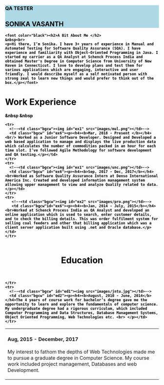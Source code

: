 <html>
<!--<head>
  <title>Sonika Portfolio</title>
  <meta charset="utf-8">
  <meta name="viewport" content="width=device-width, initial-scale=1">
  <link rel="stylesheet" href="https://maxcdn.bootstrapcdn.com/bootstrap/3.3.7/css/bootstrap.min.css">
  <script src="https://ajax.googleapis.com/ajax/libs/jquery/3.1.1/jquery.min.js"></script>
  <script src="https://maxcdn.bootstrapcdn.com/bootstrap/3.3.7/js/bootstrap.min.js"></script>
  <script type="text/javascript" src="js/skillsset.js"></script>
  <link rel="stylesheet" type="text/css" href="css/sonika.css">//
  </head>

<body data-spy="scroll" data-target=".navbar" data-offset="50">

<nav class="navbar navbar-inverse navbar-fixed-top">
  <div class="container-fluid">
    <div class="navbar-header">
        <button type="button" class="navbar-toggle" data-toggle="collapse" data-target="#myNavbar">
          <span class="icon-bar"></span>
          <span class="icon-bar"></span>
          <span class="icon-bar"></span>                       
      </button>
    </div>
    <div>
      <div class="collapse navbar-collapse" id="myNavbar">
        <ul class="nav navbar-nav">
          <li class="active"><a href="#Home">Home</a></li>
          <li><a href="#About">About</a></li>
          <li><a href="#Experience">Experience</a></li>
          <li><a href="#Education">Education</a></li>
          <li><a href="#Skills">Skills</a></li>
          <li><a href="#Certifications">Certifications</a></li>
          <li><a href="#Contact">Contact</a></li>
            </ul>
          </li>
        </ul>
      </div>
    </div>
  </div>
</nav> 

<div id="background">
 <div id="Home" class="container-fluid"> -->
 <body>
   <section id="s1">
     <div style="background-color:lightblue">
      <h2align="right">
      <font color="black">
        <h3><b>QA TESTER </h3>
        <h1><b>SONIKA VASANTH</b></h1>
        <!--<h1><b>VASANTH</b></h1></font>-->
       </div>
    </section>
</body>

<div id="About" class="container-fluid">
<section id="sec2">
  <!--<img src="images/about.png" height="80">-->

    <font color="black"><h2>A Bit About Me </h2>
    &nbsp<br>
    <p>Hi there, I’m Sonika. I have 3+ years of experience in Manual and Automated Testing for Software Quality Assurance (SQA). I have experience and familiarity with Object-Oriented Programming in Java. I started my carrier as a QA Analyst at Schenck Process India and obtained Master's Degree in Computer Science from University of New Haven in Connecticut. I love to develop plans and test them for various applications which are engaging, interactive and user friendly. I would describe myself as a self motivated person with strong zeal to learn new things and would prefer to think out of the box.</p></font>
  </section>
</div>

<div id="Experience" class="container-fluid">

  <font color="black"><h1 id="ex5">Work Experience</h1></font>
  &nbsp
  &nbsp<br>
  

  <table class="bgcw">

    <tr>
      <!--<td class="bgcw"><img id="ex1" src="images/mul.png"></td>-->
      <td class="bgcw" id="ex6"><p><h4><b>Mar, 2018 - Present </b></h4> <br/> Worked as a Junior Software Developer. Designed and Developed a web based application to manage and displays the live production data which calculates the number of commodities packed in an hour for each time slot. I’ve followed Agile Methodology for software development and QA testing.</p></td>
    </tr>
    <tr>
      <!--<td class="bgcw"><img id="ex1" src="images/unc.png"></td>-->
      <td class="bgcw" id="ex6"><p><h4><b>Sep, 2017 - Dec, 2017</b></h4><br>Worked as Software Quality Assurance Intern at Denso International America Inc. Created and developed information management system allowing upper management to view and analyze Quality related to data.</p></td>
    </tr>
    <tr>
       <!--<td class="bgcw"><img id="ex2" src="images/pro.png"></td>-->
       <td class="bgcw"id="ex6"><p><h4><b>Jan, 2014 - July, 2015</b></h4> <br>Worked at Schenck Process India as QA Analyst and developed an online application which is used to search, enter customer details, and to check the billing details. This was order fulfilment system for selling coal feeders and other that billing application which was a client server application built using .net and Oracle database.</p></td>
    </tr>

  </table>
</div>

<div id="Education" class="container-fluid">
  <font color="black"><h1><center>Education</center></h1></font>
  &nbsp<br>
 
  
 
  <table class="bgcw">
    <tr>
      <!--<td class="bgcw"><img src="images/cci.png"></td>-->
      <td class="bgcw"id="ed2"><p><h4><b>Aug, 2015 - December, 2017</b></h4>My interest to fathom the depths of Web Technologies made me to pursue a graduate degree in Computer Science. My course work included project management, Databases and web Development. <br> </p></td>
  
  
    </tr>
    <tr>
      <!--<td class="bgcw" id="ed1"><img src="images/jntu.jpg"></td>-->
      <td class="bgcw" id="ed2"><p><h4><b>August, 2010 - June, 2014</b></h4>The 4 years of course work for bachelor’s degree gave me the opportunity to learn and explore the fundamentals of computer science. My undergraduate degree had a rigorous curriculum, which included Computer Programming and Data Structures, Database Management Systems, Object Oriented Programming, Web Technologies etc. <br> </p></td>
    </tr>
   
  </table>
</div>


</html>









